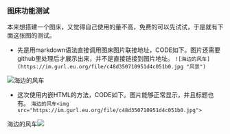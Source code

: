 ### 图床功能测试

本来想搭建一个图床，又觉得自己使用的量不高，免费的可以先试试，于是就有下面这张图的测试。

- 先是用markdown语法直接调用图床图片联接地址，CODE如下。图片还需要github里处理后才展示出来，并不是直接链接到图片地址。
`![海边的风车](https://im.gurl.eu.org/file/c48d350710951d4c051b0.jpg "风景")`

![海边的风车](https://im.gurl.eu.org/file/c48d350710951d4c051b0.jpg "风景")

- 这次使用内嵌HTML的方法，CODE如下。图片能够正常显示，并且标题也有。
`海边的风车<img src="https://im.gurl.eu.org/file/c48d350710951d4c051b0.jpg">`

海边的风车<img src="https://im.gurl.eu.org/file/c48d350710951d4c051b0.jpg">
